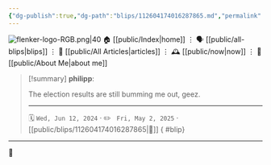```yaml
---
{"dg-publish":true,"dg-path":"blips/112604174016287865.md","permalink":"/blips/112604174016287865/","title":"philipp on mastodon @ 2024-06-12","created":"2024-06-12T14:42:18","updated":"2025-05-02T08:50:44"}
---
```



<div class="transclusion internal-embed is-loaded"><div class="markdown-embed">




![flenker-logo-RGB.png|40](/img/user/attachments/flenker-logo-RGB.png)
🏠 [[public/Index\|home]]  ⋮ 🗣️ [[public/all-blips\|blips]] ⋮  📝 [[public/All Articles\|articles]]  ⋮ 🕰️ [[public/now\|now]] ⋮ 🪪 [[public/About Me\|about me]]


</div></div>


> [!summary] **philipp**:
>
> The election results are still bumming me out, geez.
> - - -
>
> 🗓️ <code>Wed, Jun 12, 2024</code>  · ✏️ <code> Fri, May 2, 2025</code>  · [[public/blips/112604174016287865\|🔗]]
{ #blip}


- - -

 👾
